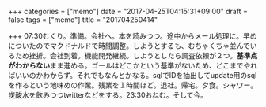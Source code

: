 +++
categories = ["memo"]
date = "2017-04-25T04:15:31+09:00"
draft = false
tags = ["memo"]
title = "201704250414"

+++
07:30むくり。準備。会社へ。本を読みつつ。途中からメール処理に。早めについたのでマクドナルドで時間調整。しようとするも、むちゃくちゃ並んでいるため挫折。会社到着。機能開発継続。しようとしたら調査依頼が２つ。**基準点がわからない**まま進める。ゴールはどこかという基準がないため、どこまでやればいいのかわからず。それでもなんとかなる。sqlでIDを抽出してupdate用のsqlを作るという地味めの作業。残業を１時間ほど。退社。帰宅。夕食。シャワー。炭酸水を飲みつつtwitterなどをする。23:30おねむ。そして今。

